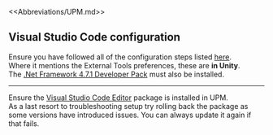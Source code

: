 <<Abbreviations/UPM.md>>
## Visual Studio Code configuration

Ensure you have followed all of the configuration steps listed [here](https://code.visualstudio.com/docs/other/unity).  
Where it mentions the External Tools preferences, these are **in Unity**.  
The [.Net Framework 4.7.1 Developer Pack](https://dotnet.microsoft.com/download/dotnet-framework/net471) must also be installed.

---
Ensure the [Visual Studio Code Editor](https://docs.unity3d.com/Manual/com.unity.ide.vscode.html) package is installed in UPM.  
As a last resort to troubleshooting setup try rolling back the package as some versions have introduced issues. You can always update it again if that fails.